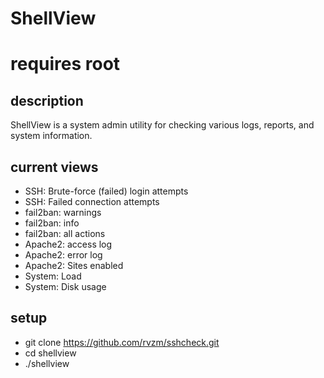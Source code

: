 # ShellView
# requires root

## description
ShellView is a system admin utility for checking various logs, reports, and system information.

## current views
 - SSH: Brute-force (failed) login attempts
 - SSH: Failed connection attempts
 - fail2ban: warnings
 - fail2ban: info
 - fail2ban: all actions
 - Apache2: access log
 - Apache2: error log
 - Apache2: Sites enabled
 - System: Load
 - System: Disk usage

## setup
- git clone https://github.com/rvzm/sshcheck.git
- cd shellview
- ./shellview

